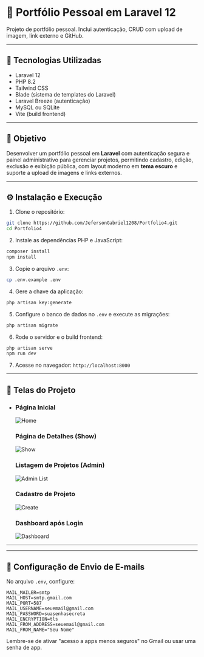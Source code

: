 # 🚀 Portfólio Pessoal em Laravel 12

Projeto de portfólio pessoal. Inclui autenticação, CRUD com upload de imagem, link externo e GitHub.

---

## 🚀 Tecnologias Utilizadas

- Laravel 12
- PHP 8.2
- Tailwind CSS
- Blade (sistema de templates do Laravel)
- Laravel Breeze (autenticação)
- MySQL ou SQLite
- Vite (build frontend)

---

## 🎯 Objetivo

Desenvolver um portfólio pessoal em **Laravel** com autenticação segura e painel administrativo para gerenciar projetos, permitindo cadastro, edição, exclusão e exibição pública, com layout moderno em **tema escuro** e suporte a upload de imagens e links externos.

---

## ⚙️ Instalação e Execução

1. Clone o repositório:

```bash
git clone https://github.com/JefersonGabriel1208/Portfolio4.git
cd Portfolio4
```

2. Instale as dependências PHP e JavaScript:

```bash
composer install
npm install
```

3. Copie o arquivo `.env`:

```bash
cp .env.example .env
```

4. Gere a chave da aplicação:

```bash
php artisan key:generate
```

5. Configure o banco de dados no `.env` e execute as migrações:

```bash
php artisan migrate
```

6. Rode o servidor e o build frontend:

```bash
php artisan serve
npm run dev
```

7. Acesse no navegador: `http://localhost:8000`

---

## 📸 Telas do Projeto

- ### Página Inicial

  ![Home](/home/jeferson/PHP/portfolio/Portfolio/prints/home.png)

  ### Página de Detalhes (Show)

  ![Show](/home/jeferson/PHP/portfolio/Portfolio/prints/show.png)

  ### Listagem de Projetos (Admin)

  ![Admin List](/home/jeferson/PHP/portfolio/Portfolio/prints/admin-list.png)

  ### Cadastro de Projeto

  ![Create](/home/jeferson/PHP/portfolio/Portfolio/prints/create.png)

  ### Dashboard após Login

  ![Dashboard](/home/jeferson/PHP/portfolio/Portfolio/prints/dashboard.png)

---

---

## 📧 Configuração de Envio de E-mails

No arquivo `.env`, configure:

```
MAIL_MAILER=smtp
MAIL_HOST=smtp.gmail.com
MAIL_PORT=587
MAIL_USERNAME=seuemail@gmail.com
MAIL_PASSWORD=suasenhasecreta
MAIL_ENCRYPTION=tls
MAIL_FROM_ADDRESS=seuemail@gmail.com
MAIL_FROM_NAME="Seu Nome"
```

Lembre-se de ativar "acesso a apps menos seguros" no Gmail ou usar uma senha de app.

## 
